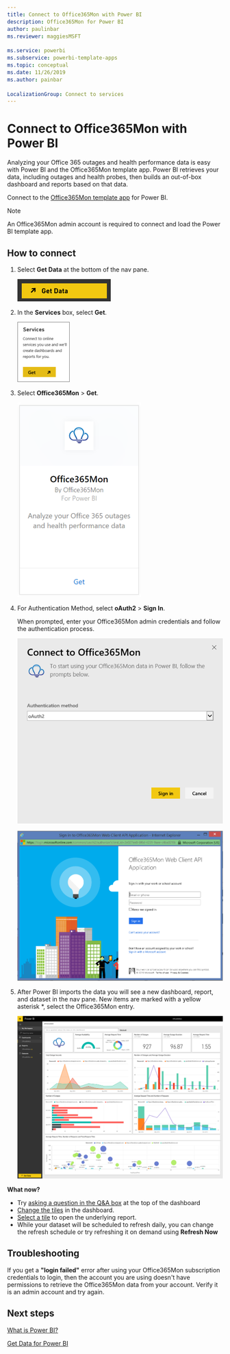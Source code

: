 ```yaml
---
title: Connect to Office365Mon with Power BI
description: Office365Mon for Power BI
author: paulinbar
ms.reviewer: maggiesMSFT

ms.service: powerbi
ms.subservice: powerbi-template-apps
ms.topic: conceptual
ms.date: 11/26/2019
ms.author: painbar

LocalizationGroup: Connect to services
---
```

# Connect to Office365Mon with Power BI
Analyzing your Office 365 outages and health performance data is easy with Power BI and the Office365Mon template app. Power BI retrieves your data, including outages and health probes, then builds an out-of-box dashboard and reports based on that data.

Connect to the [Office365Mon template app](https://msit.powerbi.com/groups/me/getapps/services/office365mon.office365mon_powerbi_v3) for Power BI.

>[!NOTE]
>An Office365Mon admin account is required to connect and load the Power BI template app.

## How to connect
1. Select **Get Data** at the bottom of the nav pane.
   
   ![](media/service-connect-to-office365mon/pbi_getdata.png)
2. In the **Services** box, select **Get**.
   
   ![](media/service-connect-to-office365mon/pbi_getservices.png) 
3. Select **Office365Mon** \> **Get**.
   
   ![](media/service-connect-to-office365mon/o365mon.png)
4. For Authentication Method, select **oAuth2** \> **Sign In**.
   
   When prompted, enter your Office365Mon admin credentials and follow the authentication process.
   
   ![](media/service-connect-to-office365mon/creds.png)
   
   ![](media/service-connect-to-office365mon/creds2.png)
5. After Power BI imports the data you will see a new dashboard, report, and dataset in the nav pane. New items are marked with a yellow asterisk \*, select the Office365Mon entry.
   
   ![](media/service-connect-to-office365mon/dashboard4.png)

**What now?**

* Try [asking a question in the Q&A box](../consumer/end-user-q-and-a.md) at the top of the dashboard
* [Change the tiles](../create-reports/service-dashboard-edit-tile.md) in the dashboard.
* [Select a tile](../consumer/end-user-tiles.md) to open the underlying report.
* While your dataset will be scheduled to refresh daily, you can change the refresh schedule or try refreshing it on demand using **Refresh Now**

## Troubleshooting
If you get a **"login failed"** error after using your Office365Mon subscription credentials to login, then the account you are using doesn't have permissions to retrieve the Office365Mon data from your account. Verify it is an admin account and try again.

## Next steps
[What is Power BI?](../fundamentals/power-bi-overview.md)

[Get Data for Power BI](service-get-data.md)
